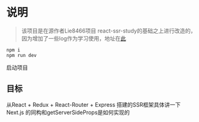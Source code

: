 # 说明
> 该项目是在源作者Lie8466项目
react-ssr-study的基础之上进行改造的，因为增加了一些log作为学习使用，地址在[此](https://github.com/Lie8466/react-ssr-study/tree/dev)



```
npm i
npm run dev
```
启动项目

## 目标

从React + Redux + React-Router + Express 搭建的SSR框架具体讲一下 Next.js 的同构和getServerSideProps是如何实现的